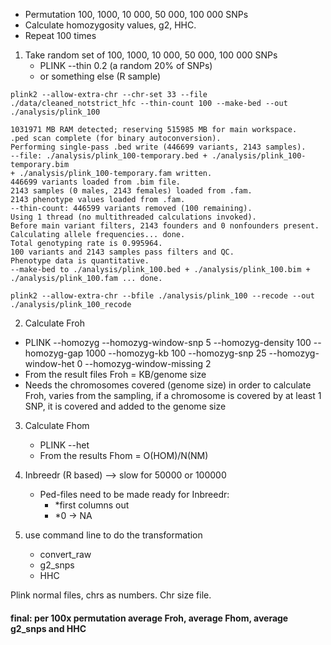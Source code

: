 - Permutation 100, 1000, 10 000, 50 000, 100 000 SNPs
- Calculate homozygosity values, g2, HHC.
- Repeat 100 times

1. Take random set of 100, 1000, 10 000, 50 000, 100 000 SNPs
    * PLINK --thin 0.2 (a random 20% of SNPs)
    * or something else (R sample)

```
plink2 --allow-extra-chr --chr-set 33 --file ./data/cleaned_notstrict_hfc --thin-count 100 --make-bed --out ./analysis/plink_100

1031971 MB RAM detected; reserving 515985 MB for main workspace.
.ped scan complete (for binary autoconversion).
Performing single-pass .bed write (446699 variants, 2143 samples).
--file: ./analysis/plink_100-temporary.bed + ./analysis/plink_100-temporary.bim
+ ./analysis/plink_100-temporary.fam written.
446699 variants loaded from .bim file.
2143 samples (0 males, 2143 females) loaded from .fam.
2143 phenotype values loaded from .fam.
--thin-count: 446599 variants removed (100 remaining).
Using 1 thread (no multithreaded calculations invoked).
Before main variant filters, 2143 founders and 0 nonfounders present.
Calculating allele frequencies... done.
Total genotyping rate is 0.995964.
100 variants and 2143 samples pass filters and QC.
Phenotype data is quantitative.
--make-bed to ./analysis/plink_100.bed + ./analysis/plink_100.bim +
./analysis/plink_100.fam ... done.

plink2 --allow-extra-chr --bfile ./analysis/plink_100 --recode --out ./analysis/plink_100_recode
```

2. Calculate Froh
  * PLINK    --homozyg --homozyg-window-snp 5 --homozyg-density 100 --homozyg-gap 1000 --homozyg-kb 100 --homozyg-snp 25 --homozyg-window-het 0 --homozyg-window-missing 2
  * From the result files Froh = KB/genome size
  * Needs the chromosomes covered (genome size) in order to calculate Froh, varies from the sampling, if a chromosome is covered by at least 1 SNP, it is covered and added to the genome size

3. Calculate Fhom
    * PLINK --het
    * From the results Fhom = O(HOM)/N(NM)

4. Inbreedr (R based) —> slow for 50000 or 100000
    * Ped-files need to be made ready for Inbreedr:
        * *first columns out
        * *0 -> NA

5. use command line to do the transformation
    * convert_raw
    * g2_snps
    * HHC
 
Plink normal files, chrs as numbers. Chr size file.

#### final: per 100x permutation average Froh, average Fhom, average g2_snps and HHC
